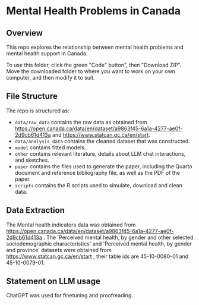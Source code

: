 # Mental Health Problems in Canada

## Overview

This repo explores the relationship between mental health problems and mental health support in Canada. 

To use this folder, click the green "Code" button", then "Download ZIP". Move the downloaded folder to where you want to work on your own computer, and then modify it to suit.

## File Structure

The repo is structured as:

-   `data/raw_data` contains the raw data as obtained from https://open.canada.ca/data/en/dataset/a9863f45-6a1a-4277-ae0f-2d9cb61d413a and https://www.statcan.gc.ca/en/start.
-   `data/analysis_data` contains the cleaned dataset that was constructed.
-   `model` contains fitted models. 
-   `other` contains relevant literature, details about LLM chat interactions, and sketches.
-   `paper` contains the files used to generate the paper, including the Quarto document and reference bibliography file, as well as the PDF of the paper. 
-   `scripts` contains the R scripts used to simulate, download and clean data.

## Data Extraction

The Mental health indicators data was obtained from https://open.canada.ca/data/en/dataset/a9863f45-6a1a-4277-ae0f-2d9cb61d413a . The 'Perceived mental health, by gender and other selected sociodemographic characteristics' and 'Perceived mental health, by gender and province' datasets were obtained from https://www.statcan.gc.ca/en/start , their table ids are 45-10-0080-01 and 45-10-0079-01.


## Statement on LLM usage

ChatGPT was used for finetuning and proofreading.
